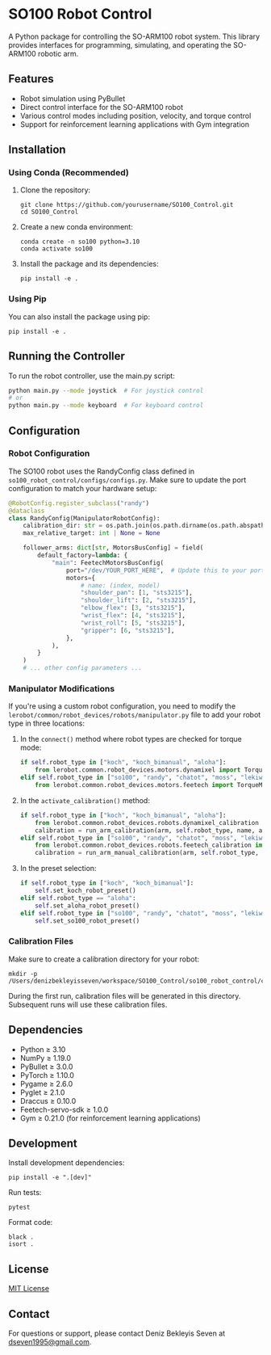 # SO100 Robot Control

A Python package for controlling the SO-ARM100 robot system. This library provides interfaces for programming, simulating, and operating the SO-ARM100 robotic arm.

## Features

- Robot simulation using PyBullet
- Direct control interface for the SO-ARM100 robot
- Various control modes including position, velocity, and torque control
- Support for reinforcement learning applications with Gym integration

## Installation

### Using Conda (Recommended)

1. Clone the repository:
   ```
   git clone https://github.com/yourusername/SO100_Control.git
   cd SO100_Control
   ```

2. Create a new conda environment:
   ```
   conda create -n so100 python=3.10
   conda activate so100
   ```

3. Install the package and its dependencies:
   ```
   pip install -e .
   ```

### Using Pip

You can also install the package using pip:

```
pip install -e .
```


## Running the Controller

To run the robot controller, use the main.py script:

```bash
python main.py --mode joystick  # For joystick control
# or
python main.py --mode keyboard  # For keyboard control
```

## Configuration

### Robot Configuration

The SO100 robot uses the RandyConfig class defined in `so100_robot_control/configs/configs.py`. Make sure to update the port configuration to match your hardware setup:

```python
@RobotConfig.register_subclass("randy")
@dataclass
class RandyConfig(ManipulatorRobotConfig):
    calibration_dir: str = os.path.join(os.path.dirname(os.path.abspath(__file__)), "randy")
    max_relative_target: int | None = None

    follower_arms: dict[str, MotorsBusConfig] = field(
        default_factory=lambda: {
            "main": FeetechMotorsBusConfig(
                port="/dev/YOUR_PORT_HERE",  # Update this to your port
                motors={
                    # name: (index, model)
                    "shoulder_pan": [1, "sts3215"],
                    "shoulder_lift": [2, "sts3215"],
                    "elbow_flex": [3, "sts3215"],
                    "wrist_flex": [4, "sts3215"],
                    "wrist_roll": [5, "sts3215"],
                    "gripper": [6, "sts3215"],
                },
            ),
        }
    )
    # ... other config parameters ...
```

### Manipulator Modifications

If you're using a custom robot configuration, you need to modify the `lerobot/common/robot_devices/robots/manipulator.py` file to add your robot type in three locations:

1. In the `connect()` method where robot types are checked for torque mode:
   ```python
   if self.robot_type in ["koch", "koch_bimanual", "aloha"]:
       from lerobot.common.robot_devices.motors.dynamixel import TorqueMode
   elif self.robot_type in ["so100", "randy", "chatot", "moss", "lekiwi", "YOUR_ROBOT_TYPE"]:
       from lerobot.common.robot_devices.motors.feetech import TorqueMode
   ```

2. In the `activate_calibration()` method:
   ```python
   if self.robot_type in ["koch", "koch_bimanual", "aloha"]:
       from lerobot.common.robot_devices.robots.dynamixel_calibration import run_arm_calibration
       calibration = run_arm_calibration(arm, self.robot_type, name, arm_type)
   elif self.robot_type in ["so100", "randy", "chatot", "moss", "lekiwi", "YOUR_ROBOT_TYPE"]:
       from lerobot.common.robot_devices.robots.feetech_calibration import run_arm_manual_calibration
       calibration = run_arm_manual_calibration(arm, self.robot_type, name, arm_type)
   ```

3. In the preset selection:
   ```python
   if self.robot_type in ["koch", "koch_bimanual"]:
       self.set_koch_robot_preset()
   elif self.robot_type == "aloha":
       self.set_aloha_robot_preset()
   elif self.robot_type in ["so100", "randy", "chatot", "moss", "lekiwi", "YOUR_ROBOT_TYPE"]:
       self.set_so100_robot_preset()
   ```

### Calibration Files

Make sure to create a calibration directory for your robot:

```
mkdir -p /Users/denizbekleyisseven/workspace/SO100_Control/so100_robot_control/configs/YOUR_CONFIG_NAME
```

During the first run, calibration files will be generated in this directory. Subsequent runs will use these calibration files.

## Dependencies

- Python ≥ 3.10
- NumPy ≥ 1.19.0
- PyBullet ≥ 3.0.0
- PyTorch ≥ 1.10.0
- Pygame ≥ 2.6.0
- Pyglet ≥ 2.1.0
- Draccus ≥ 0.10.0
- Feetech-servo-sdk ≥ 1.0.0
- Gym ≥ 0.21.0 (for reinforcement learning applications)

## Development

Install development dependencies:

```
pip install -e ".[dev]"
```

Run tests:

```
pytest
```

Format code:

```
black .
isort .
```

## License

[MIT License](LICENSE)

## Contact

For questions or support, please contact Deniz Bekleyis Seven at dseven1995@gmail.com.
